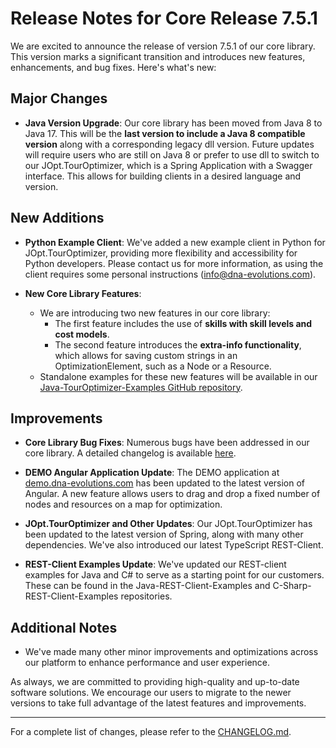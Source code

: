 # Release Notes for Core Release 7.5.1

We are excited to announce the release of version 7.5.1 of our core library. This version marks a significant transition and introduces new features, enhancements, and bug fixes. Here's what's new:

## Major Changes
- **Java Version Upgrade**: Our core library has been moved from Java 8 to Java 17. This will be the **last version to include a Java 8 compatible version** along with a corresponding legacy dll version. Future updates will require users who are still on Java 8 or prefer to use dll to switch to our JOpt.TourOptimizer, which is a Spring Application with a Swagger interface. This allows for building clients in a desired language and version.

## New Additions
- **Python Example Client**: We've added a new example client in Python for JOpt.TourOptimizer, providing more flexibility and accessibility for Python developers. Please contact us for more information, as using the client requires some personal instructions (<a href="mailto:info@dna-evolutions.com">info@dna-evolutions.com</a>).

- **New Core Library Features**:
  - We are introducing two new features in our core library:
    - The first feature includes the use of **skills with skill levels and cost models**. 
    - The second feature introduces the **extra-info functionality**, which allows for saving custom strings in an OptimizationElement, such as a Node or a Resource.
  - Standalone examples for these new features will be available in our [Java-TourOptimizer-Examples GitHub repository](https://github.com/DNA-Evolutions/Java-TourOptimizer-Examples).

## Improvements
- **Core Library Bug Fixes**: Numerous bugs have been addressed in our core library. A detailed changelog is available [here](https://github.com/DNA-Evolutions/Java-TourOptimizer-Examples/blob/master/CHANGELOG.md).

- **DEMO Angular Application Update**: The DEMO application at [demo.dna-evolutions.com](https://demo.dna-evolutions.com/) has been updated to the latest version of Angular. A new feature allows users to drag and drop a fixed number of nodes and resources on a map for optimization.

- **JOpt.TourOptimizer and Other Updates**: Our JOpt.TourOptimizer has been updated to the latest version of Spring, along with many other dependencies. We've also introduced our latest TypeScript REST-Client.

- **REST-Client Examples Update**: We've updated our REST-client examples for Java and C# to serve as a starting point for our customers. These can be found in the Java-REST-Client-Examples and C-Sharp-REST-Client-Examples repositories.

## Additional Notes
- We've made many other minor improvements and optimizations across our platform to enhance performance and user experience.

As always, we are committed to providing high-quality and up-to-date software solutions. We encourage our users to migrate to the newer versions to take full advantage of the latest features and improvements.

---
For a complete list of changes, please refer to the [CHANGELOG.md](https://github.com/DNA-Evolutions/Java-TourOptimizer-Examples/blob/master/CHANGELOG.md).
